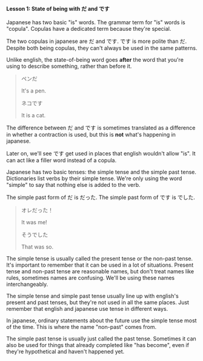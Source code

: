 #### Lesson 1: State of being with だ and です


Japanese has two basic "is" words. The grammar term for "is" words is "copula". Copulas have a dedicated term because they're special.


The two copulas in japanese are だ and です. です is more polite than だ. Despite both being copulas, they can't always be used in the same patterns.


Unlike english, the state-of-being word goes **after** the word that you're using to describe something, rather than before it.


> ペンだ  
> > It's a pen.  
>   
> > ネコです  
> > It is a cat.

The difference between だ and です is sometimes translated as a difference in whether a contraction is used, but this is **not** what's happening in japanese.


Later on, we'll see です get used in places that english wouldn't allow "is". It can act like a filler word instead of a copula.


Japanese has two basic tenses: the simple tense and the simple past tense. Dictionaries list verbs by their simple tense. We're only using the word "simple" to say that nothing else is added to the verb.


The simple past form of だ is だった. The simple past form of です is でした.


> オレだった！  
> > It was me!  
>   
> > そうでした  
> > That was so.

The simple tense is usually called the present tense or the non-past tense. It's important to remember that it can be used in a lot of situations. Present tense and non-past tense are reasonable names, but don't treat names like rules, sometimes names are confusing. We'll be using these names interchangeably.


The simple tense and simple past tense usually line up with english's present and past tenses, but they're not used in all the same places. Just remember that english and japanese use tense in different ways.


In japanese, ordinary statements about the future use the simple tense most of the time. This is where the name "non-past" comes from.


The simple past tense is usually just called the past tense. Sometimes it can also be used for things that already completed like "has become", even if they're hypothetical and haven't happened yet.


